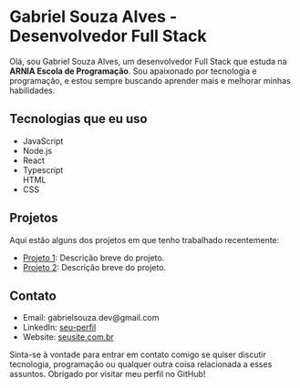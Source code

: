 <h1>Gabriel Souza Alves - Desenvolvedor Full Stack</h1>
<p>Olá, sou Gabriel Souza Alves, um desenvolvedor Full Stack que estuda na <strong>ARNIA Escola de Programação</strong>. Sou apaixonado por tecnologia e programação, e estou sempre buscando aprender mais e melhorar minhas habilidades.</p>
<h2>Tecnologias que eu uso</h2>
<ul>
  <li>JavaScript</li>
  <li>Node.js</li>
  <li>React</li>
  <li>Typescript</li
  <li>HTML</li>
  <li>CSS</li>
</ul>
<h2>Projetos</h2>
<p>Aqui estão alguns dos projetos em que tenho trabalhado recentemente:</p>
<ul>
  <li><a href="https://github.com/Osouzaa/Gerenciador-Tarefas">Projeto 1</a>: Descrição breve do projeto.</li>
  <li><a href="https://github.com/Osouzaa/Organo-Typescript">Projeto 2</a>: Descrição breve do projeto.</li>
  
</ul>
<h2>Contato</h2>
<ul>
  <li>Email: gabrielsouza.dev@gmail.com</li>
  <li>LinkedIn: <a href="https://www.linkedin.com/in/gabrielsouza-dev/">seu-perfil</a></li>
  <li>Website: <a href="#">seusite.com.br</a></li>
</ul>

<p> Sinta-se à vontade para entrar em contato comigo se quiser discutir tecnologia, programação ou qualquer outra coisa relacionada a esses assuntos. Obrigado por visitar meu perfil no GitHub!</p>
